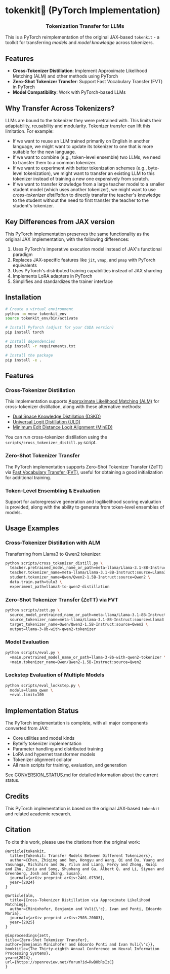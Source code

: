 # tokenkit🔁 (PyTorch Implementation)

<h3 align="center">Tokenization Transfer for LLMs</h3>

This is a PyTorch reimplementation of the original JAX-based `tokenkit` - a toolkit for transferring *models* and *model knowledge* across tokenizers.

## Features

- **Cross-Tokenizer Distillation**: Implement Approximate Likelihood Matching (ALM) and other methods using PyTorch
- **Zero-Shot Tokenizer Transfer**: Support Fast Vocabulary Transfer (FVT) in PyTorch
- **Model Compatibility**: Work with PyTorch-based LLMs

## Why Transfer Across Tokenizers?

LLMs are bound to the tokenizer they were pretrained with. This limits their adaptability, reusability and modularity. Tokenizer transfer can lift this limitation. For example:
- If we want to reuse an LLM trained primarily on English in another language, we might want to update its tokenizer to one that is more suitable for the new language.
- If we want to combine (e.g., token-level ensemble) two LLMs, we need to transfer them to a common tokenizer.
- If we want to experiment with better tokenization schemes (e.g., byte-level tokenization), we might want to transfer an existing LLM to this tokenizer instead of training a new one expensively from scratch.
- If we want to transfer knowledge from a large teacher model to a smaller student model (which uses another tokenizer), we might want to use *cross-tokenizer distillation* to directly transfer the teacher's knowledge to the student without the need to first transfer the teacher to the student's tokenizer.

## Key Differences from JAX version

This PyTorch implementation preserves the same functionality as the original JAX implementation, with the following differences:

1. Uses PyTorch's imperative execution model instead of JAX's functional paradigm
2. Replaces JAX-specific features like `jit`, `vmap`, and `pmap` with PyTorch equivalents
3. Uses PyTorch's distributed training capabilities instead of JAX sharding
4. Implements LoRA adapters in PyTorch
5. Simplifies and standardizes the trainer interface

## Installation

```bash
# Create a virtual environment
python -m venv tokenkit_env
source tokenkit_env/bin/activate

# Install PyTorch (adjust for your CUDA version)
pip install torch

# Install dependencies
pip install -r requirements.txt

# Install the package
pip install -e .
```

## Features

### Cross-Tokenizer Distillation

This implementation supports [Approximate Likelihood Matching (ALM)](https://arxiv.org/abs/2503.20083) for cross-tokenizer distillation, along with these alternative methods:

- [Dual Space Knowledge Distillation (DSKD)](https://arxiv.org/abs/2406.17328)
- [Universal Logit Distillation (ULD)](https://arxiv.org/abs/2402.12030)
- [Minimum Edit Distance Logit Alignment (MinED)](https://arxiv.org/abs/2401.10491)

You can run cross-tokenizer distillation using the `scripts/cross_tokenizer_distill.py` script.

### Zero-Shot Tokenizer Transfer

The PyTorch implementation supports Zero-Shot Tokenizer Transfer (ZeTT) via [Fast Vocabulary Transfer (FVT)](https://aclanthology.org/2022.emnlp-industry.41), useful for obtaining a good initialization for additional training.

### Token-Level Ensembling & Evaluation

Support for autoregressive generation and loglikelihood scoring evaluation is provided, along with the ability to generate from token-level ensembles of models.

## Usage Examples

### Cross-Tokenizer Distillation with ALM

Transferring from Llama3 to Qwen2 tokenizer:

```bash
python scripts/cross_tokenizer_distill.py \
  teacher.pretrained_model_name_or_path=meta-llama/Llama-3.1-8B-Instruct \
  teacher.tokenizer_name=meta-llama/Llama-3.1-8B-Instruct:source=Llama3 \
  student.tokenizer_name=Qwen/Qwen2-1.5B-Instruct:source=Qwen2 \
  data.train.path=tulu3 \
  experiment_path=llama3-to-qwen2-distillation
```

### Zero-Shot Tokenizer Transfer (ZeTT) via FVT

```bash
python scripts/zett.py \
  source_model_pretrained_name_or_path=meta-llama/Llama-3.1-8B-Instruct \
  source_tokenizer_name=meta-llama/Llama-3.1-8B-Instruct:source=Llama3 \
  target_tokenizer_name=Qwen/Qwen2-1.5B-Instruct:source=Qwen2 \
  output=llama-3-8b-with-qwen2-tokenizer
```

### Model Evaluation

```bash
python scripts/eval.py \
  +main.pretrained_model_name_or_path=llama-3-8b-with-qwen2-tokenizer \
  +main.tokenizer_name=Qwen/Qwen2-1.5B-Instruct:source=Qwen2
```

### Lockstep Evaluation of Multiple Models

```bash
python scripts/eval_lockstep.py \
  models=llama_qwen \
  +eval.limit=100
```

## Implementation Status

The PyTorch implementation is complete, with all major components converted from JAX:

- Core utilities and model kinds
- Byteify tokenizer implementation
- Parameter handling and distributed training
- LoRA and hypernet transformer models
- Tokenizer alignment collator
- All main scripts for training, evaluation, and generation

See [CONVERSION_STATUS.md](CONVERSION_STATUS.md) for detailed information about the current status.

## Credits

This PyTorch implementation is based on the original JAX-based `tokenkit` and related academic research.

## Citation

To cite this work, please use the citations from the original work:

```
@article{tokenkit,
  title={Tokenkit: Transfer Models Between Different Tokenizers},
  author={Chen, Zhiqing and Ren, Hongyu and Wang, Qi and Du, Yuang and Yasunaga, Michihiro and Du, Yilun and Liang, Percy and Zhong, Ruiqi and Zhu, Ziniu and Song, Shuohang and Gu, Albert Q. and Li, Siyuan and Greenberg, Josh and Zhang, Susan},
  journal={arXiv preprint arXiv:2401.07536},
  year={2024}
}
```

```
@article{alm,
  title={Cross-Tokenizer Distillation via Approximate Likelihood Matching},
  author={Minixhofer, Benjamin and Vuli{\'c}, Ivan and Ponti, Edoardo Maria},
  journal={arXiv preprint arXiv:2503.20083},
  year={2025}
}
```

```
@inproceedings{zett,
title={Zero-Shot Tokenizer Transfer},
author={Benjamin Minixhofer and Edoardo Ponti and Ivan Vuli{\'c}},
booktitle={The Thirty-eighth Annual Conference on Neural Information Processing Systems},
year={2024},
url={https://openreview.net/forum?id=RwBObRsIzC}
}
```